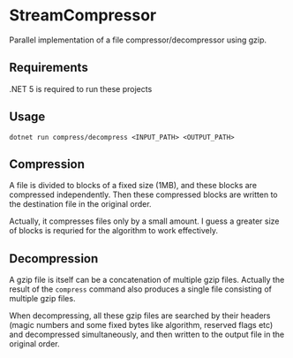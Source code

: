 # StreamCompressor
Parallel implementation of a file compressor/decompressor using gzip.

## Requirements
.NET 5 is required to run these projects

## Usage
```
dotnet run compress/decompress <INPUT_PATH> <OUTPUT_PATH>
```

## Compression
A file is divided to blocks of a fixed size (1MB), and these blocks are compressed independently. Then these compressed blocks are written to the
destination file in the original order.

Actually, it compresses files only by a small amount. I guess a greater size of blocks is requried for the algorithm to work effectively.

## Decompression
A gzip file is itself can be a concatenation of multiple gzip files. Actually the result of the `compress` command also produces a single file consisting of multiple gzip files.

When decompressing, all these gzip files are searched by their headers (magic numbers and some fixed bytes like algorithm, reserved flags etc)
and decompressed simultaneously, and then written to the output file in the original order.
